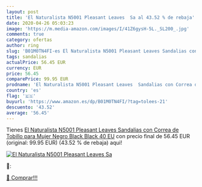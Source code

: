 ```yaml
---
layout: post
title: 'El Naturalista N5001 Pleasant Leaves  Sa al 43.52 % de rebaja'
date: 2020-04-26 05:03:23
image: 'https://m.media-amazon.com/images/I/41Z6gysH-5L._SL200_.jpg'
comments: true
category: ofertas
author: ring
slug: 'B01M0TN4FI-es El Naturalista N5001 Pleasant Leaves Sandalias con Correa...'
tags: sandalias
actualPrice: 56.45 EUR
currency: EUR
price: 56.45
comparePrice: 99.95 EUR
prodname: 'El Naturalista N5001 Pleasant Leaves  Sandalias con Correa de Tobillo para Mujer  Negro  Black Black   40 EU'
country: 'es'
flag: '🇪🇸'
buyurl: 'https://www.amazon.es/dp/B01M0TN4FI/?tag=tolees-21'
descuento: '43.52'
average: '56.45'
---
```


Tienes [El Naturalista N5001 Pleasant Leaves  Sandalias con Correa de Tobillo para Mujer  Negro  Black Black   40 EU](https://www.amazon.es/dp/B01M0TN4FI/?tag=tolees-21) con precio final de  56.45 EUR (original: 99.95 EUR) (43.52 %  de rebaja) aqui!

[![El Naturalista N5001 Pleasant Leaves  Sa](https://m.media-amazon.com/images/I/41Z6gysH-5L._SL200_.jpg)](https://www.amazon.es/dp/B01M0TN4FI/?tag=tolees-21)

🔎:


[🛒 Comprar!!!](https://www.amazon.es/dp/B01M0TN4FI/?tag=tolees-21)
